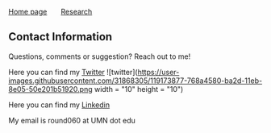 [Home page](./index.md) &nbsp; &nbsp; &nbsp; [Research](./Research.md) 

## Contact Information
Questions, comments or suggestion? Reach out to me!

Here you can find my [Twitter](https://twitter.com/CR46_) 
![twitter](https://user-images.githubusercontent.com/31868305/119173877-768a4580-ba2d-11eb-8e05-50e201b51920.png width = "10" height = "10")

Here you can find my [Linkedin](https://www.linkedin.com/in/christopher-rounds-6a9b19189)

My email is round060 at UMN dot edu
